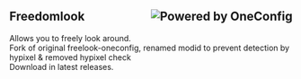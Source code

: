 ## Freedomlook <img align="right" alt="Powered by OneConfig" src="https://polyfrost.org/media/branding/badges/badge_4.svg"/>

Allows you to freely look around.  
Fork of original freelook-oneconfig, renamed modid to prevent detection by hypixel & removed hypixel check  
Download in latest releases.
